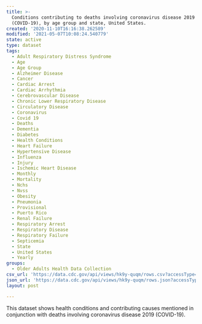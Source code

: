 ```yaml
---
title: >-
  Conditions contributing to deaths involving coronavirus disease 2019
  (COVID-19), by age group and state, United States.
created: '2020-11-10T16:16:38.262589'
modified: '2021-05-07T10:08:24.540779'
state: active
type: dataset
tags:
  - Adult Respiratory Distress Syndrome
  - Age
  - Age Group
  - Alzheimer Disease
  - Cancer
  - Cardiac Arrest
  - Cardiac Arrhythmia
  - Cerebrovascular Disease
  - Chronic Lower Respiratory Disease
  - Circulatory Disease
  - Coronavirus
  - Covid 19
  - Deaths
  - Dementia
  - Diabetes
  - Health Conditions
  - Heart Failure
  - Hypertensive Disease
  - Influenza
  - Injury
  - Ischemic Heart Disease
  - Monthly
  - Mortality
  - Nchs
  - Nvss
  - Obesity
  - Pneumonia
  - Provisional
  - Puerto Rico
  - Renal Failure
  - Respiratory Arrest
  - Respiratory Disease
  - Respiratory Failure
  - Septicemia
  - State
  - United States
  - Yearly
groups:
  - Older Adults Health Data Collection
csv_url: 'https://data.cdc.gov/api/views/hk9y-quqm/rows.csv?accessType=DOWNLOAD'
json_url: 'https://data.cdc.gov/api/views/hk9y-quqm/rows.json?accessType=DOWNLOAD'
layout: post

---
```

This dataset shows health conditions and contributing causes mentioned in conjunction with deaths involving coronavirus disease 2019 (COVID-19).
